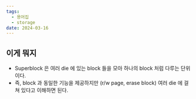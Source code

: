 ```yaml
---
tags:
  - 용어집
  - storage
date: 2024-03-16
---
```

## 이게 뭐지

- Superblock 은 여러 die 에 있는 block 들을 모아 하나의 block 처럼 다루는 단위이다.
- 즉, block 과 동일한 기능을 제공하지만 (r/w page, erase block) 여러 die 에 걸쳐 있다고 이해하면 된다.
